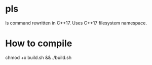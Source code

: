 # pls
ls command rewritten in C++17. Uses C++17 filesystem namespace.

# How to compile
chmod +x build.sh && ./build.sh
